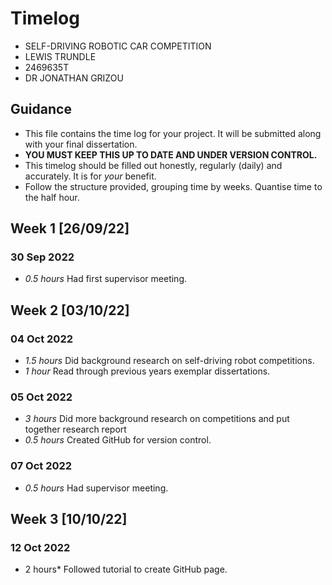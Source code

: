 # Timelog

* SELF-DRIVING ROBOTIC CAR COMPETITION
* LEWIS TRUNDLE
* 2469635T
* DR JONATHAN GRIZOU

## Guidance

* This file contains the time log for your project. It will be submitted along with your final dissertation.
* **YOU MUST KEEP THIS UP TO DATE AND UNDER VERSION CONTROL.**
* This timelog should be filled out honestly, regularly (daily) and accurately. It is for *your* benefit.
* Follow the structure provided, grouping time by weeks.  Quantise time to the half hour.

## Week 1 [26/09/22]

### 30 Sep 2022
* *0.5 hours* Had first supervisor meeting.


## Week 2 [03/10/22]

### 04 Oct 2022
* *1.5 hours* Did background research on self-driving robot competitions.
* *1 hour* Read through previous years exemplar dissertations.

### 05 Oct 2022
* *3 hours* Did more background research on competitions and put together research report
* *0.5 hours* Created GitHub for version control.

### 07 Oct 2022
* *0.5 hours* Had supervisor meeting.


## Week 3 [10/10/22]

### 12 Oct 2022
* 2 hours* Followed tutorial to create GitHub page.